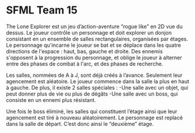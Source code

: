 # SFML Team 15

The Lone Explorer est un jeu d’action-aventure “rogue like” en 2D vue du dessus. 
Le joueur contrôle un personnage et doit explorer un donjon consistant en un ensemble de salles rectangulaires, organisées par étages.
Le personnage qu'incarne le joueur se bat et se déplace dans les quatre directions de l'espace : haut, bas, gauche et droite.
Des ennemis s'opposent à la progression du personnage, et oblige le joueur à alterner entre des phases de combat à l'arc, et des phases de recherche.

Les salles, nommées de A à J, sont déjà créés à l’avance. Seulement leur agencement est aléatoire.
Le joueur commence dans la salle la plus en haut à gauche.
De plus, il existe 2 salles spéciales :
-Une salle avec un objet, qui peut donner plus de vie ou plus de dégâts
-Une salle avec un boss, qui consiste en un ennemi plus résistant.

Une fois le boss éliminé, les salles qui constituent l’étage ainsi que leur agencement est tiré à nouveau aléatoirement.
Le personnage est replacé dans la salle de départ. C’est donc ainsi le “deuxième” étage.
